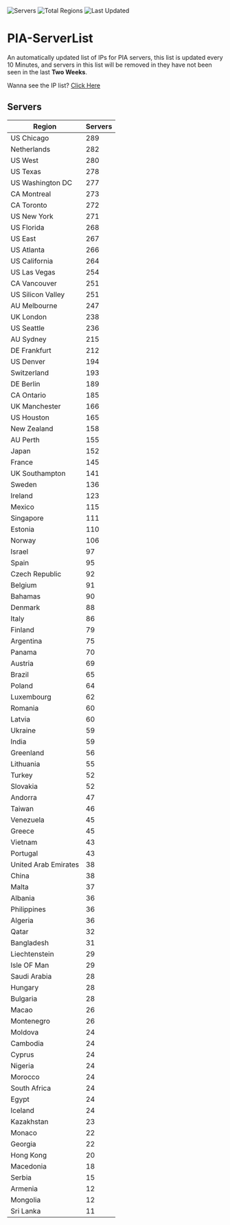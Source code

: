 ![Servers](https://img.shields.io/badge/Servers-10,405-darkgreen)
![Total Regions](https://img.shields.io/badge/Total_Regions-97-darkgreen)
![Last Updated](https://img.shields.io/badge/Last_Updated-December_14_2024_16:31_EST-darkgreen)

# PIA-ServerList
An automatically updated list of IPs for PIA servers, this list is updated every 10 Minutes, and servers in this list will be removed in they have not been seen in the last **Two Weeks**.

Wanna see the IP list? [Click Here](./servers.json)

## Servers
| Region               | Servers |
|----------------------|---------|
| US Chicago | 289 |
| Netherlands | 282 |
| US West | 280 |
| US Texas | 278 |
| US Washington DC | 277 |
| CA Montreal | 273 |
| CA Toronto | 272 |
| US New York | 271 |
| US Florida | 268 |
| US East | 267 |
| US Atlanta | 266 |
| US California | 264 |
| US Las Vegas | 254 |
| CA Vancouver | 251 |
| US Silicon Valley | 251 |
| AU Melbourne | 247 |
| UK London | 238 |
| US Seattle | 236 |
| AU Sydney | 215 |
| DE Frankfurt | 212 |
| US Denver | 194 |
| Switzerland | 193 |
| DE Berlin | 189 |
| CA Ontario | 185 |
| UK Manchester | 166 |
| US Houston | 165 |
| New Zealand | 158 |
| AU Perth | 155 |
| Japan | 152 |
| France | 145 |
| UK Southampton | 141 |
| Sweden | 136 |
| Ireland | 123 |
| Mexico | 115 |
| Singapore | 111 |
| Estonia | 110 |
| Norway | 106 |
| Israel | 97 |
| Spain | 95 |
| Czech Republic | 92 |
| Belgium | 91 |
| Bahamas | 90 |
| Denmark | 88 |
| Italy | 86 |
| Finland | 79 |
| Argentina | 75 |
| Panama | 70 |
| Austria | 69 |
| Brazil | 65 |
| Poland | 64 |
| Luxembourg | 62 |
| Romania | 60 |
| Latvia | 60 |
| Ukraine | 59 |
| India | 59 |
| Greenland | 56 |
| Lithuania | 55 |
| Turkey | 52 |
| Slovakia | 52 |
| Andorra | 47 |
| Taiwan | 46 |
| Venezuela | 45 |
| Greece | 45 |
| Vietnam | 43 |
| Portugal | 43 |
| United Arab Emirates | 38 |
| China | 38 |
| Malta | 37 |
| Albania | 36 |
| Philippines | 36 |
| Algeria | 36 |
| Qatar | 32 |
| Bangladesh | 31 |
| Liechtenstein | 29 |
| Isle OF Man | 29 |
| Saudi Arabia | 28 |
| Hungary | 28 |
| Bulgaria | 28 |
| Macao | 26 |
| Montenegro | 26 |
| Moldova | 24 |
| Cambodia | 24 |
| Cyprus | 24 |
| Nigeria | 24 |
| Morocco | 24 |
| South Africa | 24 |
| Egypt | 24 |
| Iceland | 24 |
| Kazakhstan | 23 |
| Monaco | 22 |
| Georgia | 22 |
| Hong Kong | 20 |
| Macedonia | 18 |
| Serbia | 15 |
| Armenia | 12 |
| Mongolia | 12 |
| Sri Lanka | 11 |